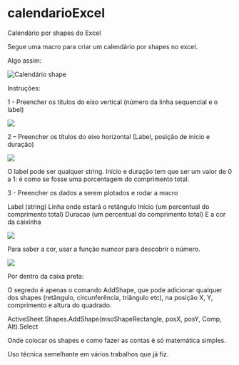 # calendarioExcel
Calendário por shapes do Excel

Segue uma macro para criar um calendário por shapes no excel.
 
Algo assim:
 
![Calendário shape](https://ferramentasexcelvba.files.wordpress.com/2017/11/image0011.png)

Instruções:
 
1 - Preencher os títulos do eixo vertical
(número da linha sequencial e o label)

![](https://ferramentasexcelvba.files.wordpress.com/2017/11/image0022.png)
 
 
2 – Preencher os títulos do eixo horizontal
(Label, posição de início e duração)

![](https://ferramentasexcelvba.files.wordpress.com/2017/11/image0031.png)
 
O label pode ser qualquer string.
Início e duração tem que ser um valor de 0 a 1: é como se fosse uma porcentagem do comprimento total.
 
 
 
 
 
3  - Preencher os dados a serem plotados  e rodar a macro
 
Label (string)
Linha onde estará o retângulo
Início (um percentual do comprimento total)
Duracao (um percentual do comprimento total)
E a cor da caixinha
 
![](https://ferramentasexcelvba.files.wordpress.com/2017/11/image0041.png) 
 
Para saber a cor, usar a função numcor para descobrir o número.
 
 ![](https://ferramentasexcelvba.files.wordpress.com/2017/11/image0051.png)
 
Por dentro da caixa preta:
 
O segredo é apenas o comando AddShape, que pode adicionar qualquer dos shapes (retângulo, circunferência, triângulo etc), na posição X, Y, comprimento e altura do quadrado.
 
ActiveSheet.Shapes.AddShape(msoShapeRectangle, posX, posY, Comp, Alt).Select
 
Onde colocar os shapes e como fazer as contas é só matemática simples.
 
Uso técnica semelhante em vários trabalhos que já fiz.
 
 
